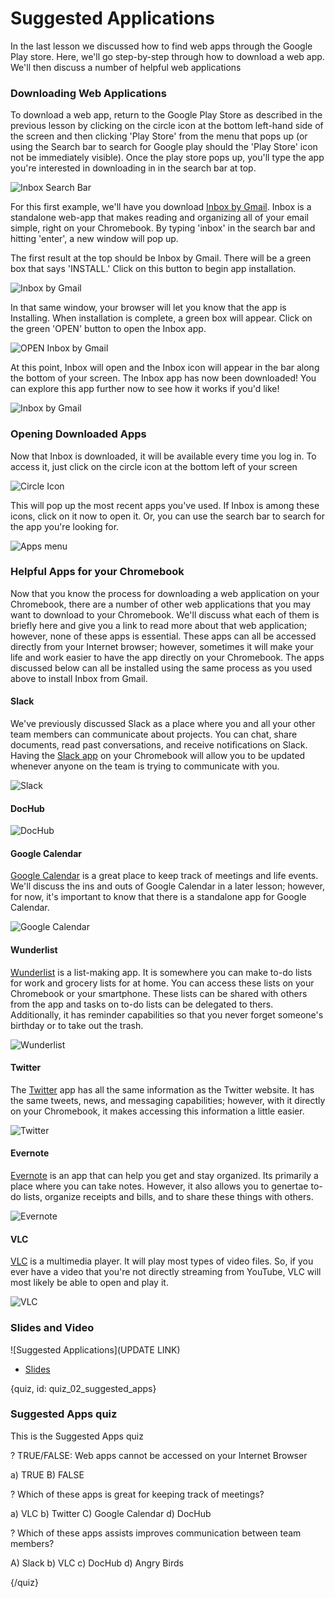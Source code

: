 # Suggested Applications

In the last lesson we discussed how to find web apps through the Google Play store. Here, we'll go step-by-step through how to download a web app. We'll then discuss a number of helpful web applications 

### Downloading Web Applications

To download a web app, return to the Google Play Store as described in the previous lesson by clicking on the circle icon at the bottom left-hand side of the screen and then clicking 'Play Store' from the menu that pops up (or using the Search bar to search for Google play should the 'Play Store' icon not be immediately visible). Once the play store pops up, you'll type the app you're interested in downloading in in the search bar at top.

![Inbox Search Bar](images/02_suggestedapps/02_gettingstarted_suggestedapps-3.png)

For this first example, we'll have you download [Inbox by Gmail](https://www.google.com/inbox/). Inbox is a standalone web-app that makes reading and organizing all of your email simple, right on your Chromebook. By typing 'inbox' in the search bar and hitting 'enter', a new window will pop up. 

The first result at the top should be Inbox by Gmail. There will be a green box that says 'INSTALL.' Click on this button to begin app installation.

![Inbox by Gmail](images/02_suggestedapps/02_gettingstarted_suggestedapps-4.png)

In that same window, your browser will let you know that the app is Installing. When installation is complete, a green box will appear. Click on the green 'OPEN' button to open the Inbox app.

![OPEN Inbox by Gmail](images/02_suggestedapps/02_gettingstarted_suggestedapps-6.png)

At this point, Inbox will open and the Inbox icon will appear in the bar along the bottom of your screen. The Inbox app has now been downloaded! You can explore this app further now to see how it works if you'd like!

![Inbox by Gmail](images/02_suggestedapps/02_gettingstarted_suggestedapps-7.png)


### Opening Downloaded Apps

Now that Inbox is downloaded, it will be available every time you log in. To access it, just click on the circle icon at the bottom left of your screen

![Circle Icon](images/02_suggestedapps/02_gettingstarted_suggestedapps-8.png)

This will pop up the most recent apps you've used. If Inbox is among these icons, click on it now to open it. Or, you can use the search bar to search for the app you're looking for.

![Apps menu](images/02_suggestedapps/02_gettingstarted_suggestedapps-9.png)

### Helpful Apps for your Chromebook

Now that you know the process for downloading a web application on your Chromebook, there are a number of other web applications that you may want to download to your Chromebook. We'll discuss what each of them is briefly here and give you a link to read more about that web application; however, none of these apps is essential. These apps can all be accessed directly from your Internet browser; however, sometimes it will make your life and work easier to have the app directly on your Chromebook. The apps discussed below can all be installed using the same process as you used above to install Inbox from Gmail.

#### Slack
We've previously discussed Slack as a place where you and all your other team members can communicate about projects. You can chat, share documents, read past conversations, and receive notifications on Slack. Having the [Slack app](https://play.google.com/store/apps/details?id=com.Slack) on your Chromebook will allow you to be updated whenever anyone on the team is trying to communicate with you. 

![Slack](images/02_suggestedapps/02_gettingstarted_suggestedapps-11.png)


#### DocHub

![DocHub](images/02_suggestedapps/02_gettingstarted_suggestedapps-12.png)

#### Google Calendar

[Google Calendar](https://play.google.com/store/apps/details?id=com.google.android.calendar) is a great place to keep track of meetings and life events. We'll discuss the ins and outs of Google Calendar in a later lesson; however, for now, it's important to know that there is a standalone app for Google Calendar.

![Google Calendar](images/02_suggestedapps/02_gettingstarted_suggestedapps-13.png)

#### Wunderlist

[Wunderlist](https://play.google.com/store/apps/details?id=com.wunderkinder.wunderlistandroid) is a list-making app. It is somewhere you can make to-do lists for work and grocery lists for at home. You can access these lists on your Chromebook or your smartphone. These lists can be shared with others from the app and tasks on to-do lists can be delegated to thers. Additionally, it has reminder capabilities so that you never forget someone's birthday or to take out the trash.

![Wunderlist](images/02_suggestedapps/02_gettingstarted_suggestedapps-14.png)

#### Twitter
The [Twitter](https://play.google.com/store/apps/details?id=com.twitter.android) app has all the same information as the Twitter website. It has the same tweets, news, and messaging capabilities; however, with it directly on your Chromebook, it makes accessing this information a little easier. 

![Twitter](images/02_suggestedapps/02_gettingstarted_suggestedapps-15.png)

#### Evernote
[Evernote](https://play.google.com/store/apps/details?id=com.evernote) is an app that can help you get and stay organized. Its primarily a place where you can take notes. However, it also allows you to genertae to-do lists, organize receipts and bills, and to share these things with others. 

![Evernote](images/02_suggestedapps/02_gettingstarted_suggestedapps-16.png)

#### VLC
[VLC](https://play.google.com/store/apps/details?id=org.videolan.vlc) is a multimedia player. It will play most types of video files. So, if you ever have a video that you're not directly streaming from YouTube, VLC will most likely be able to open and play it.

![VLC](images/02_suggestedapps/02_gettingstarted_suggestedapps-17.png)


### Slides and Video

![Suggested Applications](UPDATE LINK)

* [Slides](https://docs.google.com/presentation/d/1oEKP1NX1_cjxQj4SQNDknVwDDV8bG3JRkvFxOiLUg3A/edit?usp=sharing)


{quiz, id: quiz_02_suggested_apps}

### Suggested Apps quiz

This is the Suggested Apps quiz

? TRUE/FALSE: Web apps cannot be accessed on your Internet Browser

a) TRUE
B) FALSE

? Which of these apps is great for keeping track of meetings?

a) VLC
b) Twitter
C) Google Calendar
d) DocHub

? Which of these apps assists improves communication between team members?

A) Slack
b) VLC
c) DocHub
d) Angry Birds

{/quiz}

